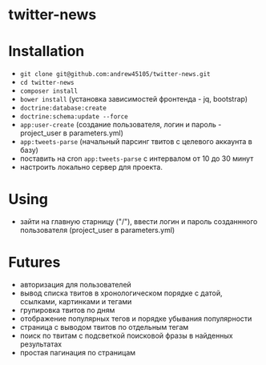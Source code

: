 twitter-news
============

# Installation
* `git clone git@github.com:andrew45105/twitter-news.git`
* `cd twitter-news`
* `composer install`
* `bower install` (установка зависимостей фронтенда - jq, bootstrap)
* `doctrine:database:create`
* `doctrine:schema:update --force`
* `app:user-create` (создание пользователя, логин и пароль - project_user в parameters.yml)
* `app:tweets-parse` (начальный парсинг твитов с целевого аккаунта в базу)
* поставить на cron `app:tweets-parse` с интервалом от 10 до 30 минут
* настроить локально сервер для проекта.

# Using
* зайти на главную старницу ("/"), ввести логин и пароль созданнного пользователя (project_user в parameters.yml)

# Futures
* авторизация для пользователей
* вывод списка твитов в хронологическом порядке с датой, ссылками, картинками и тегами
* групировка твитов по дням
* отображение популярных тегов и порядке убывания популярности
* страница с выводом твитов по отдельным тегам
* поиск по твитам с подсветкой поисковой фразы в найденных результатах
* простая пагинация по страницам
